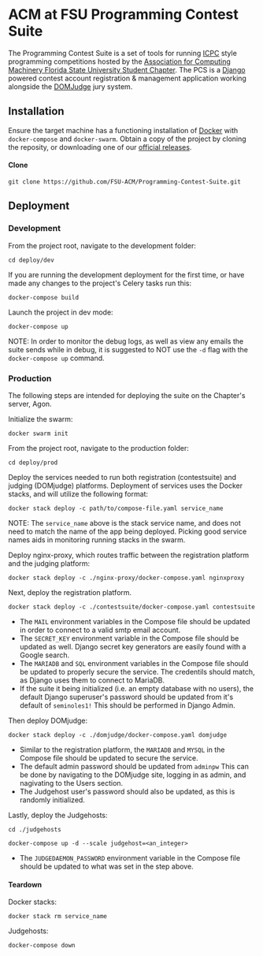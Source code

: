 # ACM at FSU Programming Contest Suite

The Programming Contest Suite is a set of tools for running [ICPC](https://icpc.global) style programming competitions hosted by the [Association for Computing Machinery Florida State University Student Chapter](https://fsu.acm.org). The PCS is a [Django](https://www.djangoproject.com/) powered contest account registration &  management application working alongside the [DOMJudge](https://www.domjudge.org/) jury system.

## Installation
Ensure the target machine has a functioning installation of [Docker](https://www.docker.com) with `docker-compose` and `docker-swarm`. Obtain a copy of the project by cloning the reposity, or downloading one of our [official releases](https://github.com/FSU-ACM/Programming-Contest-Suite/releases).  

#### Clone  
	git clone https://github.com/FSU-ACM/Programming-Contest-Suite.git  

## Deployment  
### Development    
From the project root, navigate to the development folder:  

	cd deploy/dev

If you are running the development deployment for the first time, or have made any changes to the project's Celery tasks run this:  

	docker-compose build  

Launch the project in dev mode:  

	docker-compose up

NOTE: In order to monitor the debug logs, as well as view any emails the suite sends while in debug, it is suggested to NOT use the `-d` flag with the `docker-compose up` command.
### Production  
The following steps are intended for deploying the suite on the Chapter's server, Agon.   

Initialize the swarm:  

	docker swarm init
	
From the project root, navigate to the production folder:  

	cd deploy/prod


Deploy the services needed to run both registration (contestsuite) and judging (DOMjudge) platforms. Deployment of services uses the Docker stacks, and will utilize the following format:  

	docker stack deploy -c path/to/compose-file.yaml service_name

NOTE: The `service_name` above is the stack service name, and does not need to match the name of the app being deployed. Picking good service names aids in monitoring running stacks in the swarm.

Deploy nginx-proxy, which routes traffic between the registration platform and the judging platform:  

	docker stack deploy -c ./nginx-proxy/docker-compose.yaml nginxproxy

Next, deploy the registration platform.  

	docker stack deploy -c ./contestsuite/docker-compose.yaml contestsuite

* The `MAIL` environment variables in the Compose file should be updated in order to connect to a valid smtp email account.  
* The `SECRET_KEY` environment variable in the Compose file should be updated as well. Django secret key generators are easily found with a Google search.  
* The `MARIADB` and `SQL` environment variables in the Compose file should be updated to properly secure the service. The credentils should match, as Django uses them to connect to MariaDB.  
* If the suite it being initialized (i.e. an empty database with no users), the default Django superuser's password should be updated from it's default of `seminoles1!` This should be performed in Django Admin. 

Then deploy DOMjudge:  

	docker stack deploy -c ./domjudge/docker-compose.yaml domjudge

* Similar to the registration platform, the `MARIADB` and `MYSQL` in the Compose file should be updated to secure the service.  
* The default admin password should be updated from `adminpw` This can be done by navigating to the DOMjudge site, logging in as admin, and nagivating to the Users section.  
* The Judgehost user's password should also be updated, as this is randomly initialized.

Lastly, deploy the Judgehosts:

	cd ./judgehosts

	docker-compose up -d --scale judgehost=<an_integer>

* The `JUDGEDAEMON_PASSWORD` environment variable in the Compose file should be updated to what was set in the step above. 

#### Teardown  
Docker stacks:  

	docker stack rm service_name

Judgehosts:  

	docker-compose down
